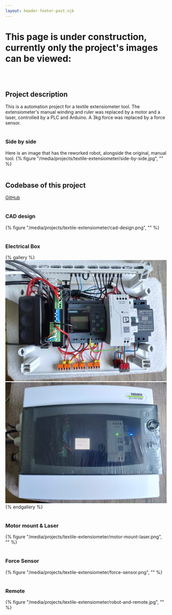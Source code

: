 ```yaml
---
layout: header-footer-post.njk
---
```


# This page is under construction, currently only the project's images can be viewed:
<br><br>

## Project description
This is a automation project for a textile extensiometer tool. The extensiometer's manual winding and ruler was replaced by a motor and a laser, controlled by a PLC and Arduino. A 3kg force was replaced by a force sensor.
<br><br>

### Side by side
Here is an image that has the reworked robot, alongside the original, manual tool.
{% figure "/media/projects/textile-extensiometer/side-by-side.jpg", "" %}
<br><br>

## Codebase of this project
[GitHub](https://github.com/martinreinok/SDL_Atlas) 
<br><br>

### CAD design
{% figure "/media/projects/textile-extensiometer/cad-design.png", "" %}
<br><br>

### Electrical Box
{% gallery %}
![Box inside](/media/projects/textile-extensiometer/inside-box.jpg)
![Box outside](/media/projects/textile-extensiometer/outside-box.jpg)
{% endgallery %}
<br><br>

### Motor mount & Laser
{% figure "/media/projects/textile-extensiometer/motor-mount-laser.png", "" %}
<br><br>

### Force Sensor
{% figure "/media/projects/textile-extensiometer/force-sensor.png", "" %}
<br><br>

### Remote
{% figure "/media/projects/textile-extensiometer/robot-and-remote.jpg", "" %}
<br><br>